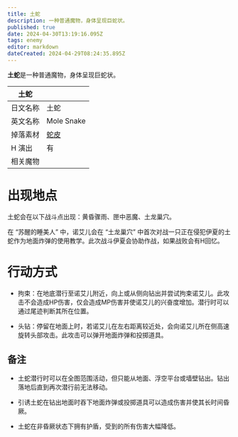 ```yaml
---
title: 土蛇
description: 一种普通魔物，身体呈现巨蛇状。
published: true
date: 2024-04-30T13:19:16.095Z
tags: enemy
editor: markdown
dateCreated: 2024-04-29T08:24:35.895Z
---
```


**土蛇**是一种普通魔物，身体呈现巨蛇状。

<!-- 在这里放置图像 -->

| 土蛇 ||
| - | - |
| 日文名称 | <span lang="ja">土蛇</span> |
| 英文名称 | Mole Snake |
| 掉落素材 | [蛇皮](/zh/item/snake-skin) |
| H 演出 | 有 |
| 相关魔物 |  |

# 出现地点

土蛇会在以下战斗点出现：黄昏骤雨、匣中恶魔、土龙巢穴。

在 “苏醒的睡美人” 中，诺艾儿会在 “土龙巢穴” 中首次对战一只正在侵犯伊夏的土蛇作为地面炸弹的使用教学。此次战斗伊夏会协助作战，如果战败会有H回忆。

# 行动方式

- 拘束：在地底潜行至诺艾儿附近，向上或从侧向钻出并尝试拘束诺艾儿。此攻击不会造成HP伤害，仅会造成MP伤害并使诺艾儿的兴奋度增加。潜行时可以通过尾迹判断其所在位置。

- 头钻：停留在地面上时，若诺艾儿在左右距离较近处，会向诺艾儿所在侧高速旋转头部攻击。此攻击可以弹开地面炸弹和投掷道具。

## 备注

- 土蛇潜行时可以在全图范围活动，但只能从地面、浮空平台或墙壁钻出。钻出落地后直到再次潜行前无法移动。

- 引诱土蛇在钻出地面时吞下地面炸弹或投掷道具可以造成伤害并使其长时间昏厥。

- 土蛇在非昏厥状态下拥有护盾，受到的所有伤害大幅降低。
